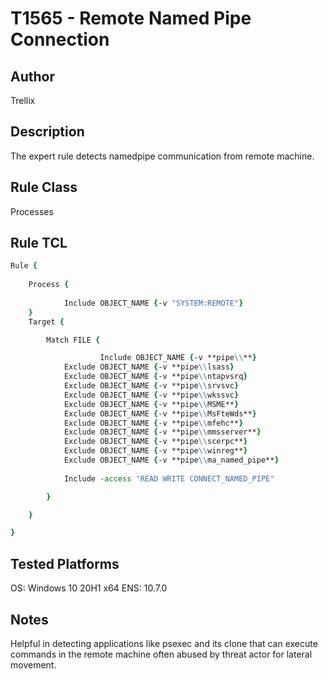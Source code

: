# T1565 - Remote Named Pipe Connection

## Author
Trellix

## Description
The expert rule detects namedpipe communication from remote machine.

## Rule Class 
Processes

## Rule TCL
```tcl
Rule {
  
    Process {
    
			Include OBJECT_NAME {-v "SYSTEM:REMOTE"}
    }
    Target {

        Match FILE {

           	        Include OBJECT_NAME {-v **pipe\\**}
			Exclude OBJECT_NAME {-v **pipe\\lsass}
			Exclude OBJECT_NAME {-v **pipe\\ntapvsrq}
			Exclude OBJECT_NAME {-v **pipe\\srvsvc}
			Exclude OBJECT_NAME {-v **pipe\\wkssvc}
			Exclude OBJECT_NAME {-v **pipe\\MSME**}
			Exclude OBJECT_NAME {-v **pipe\\MsFteWds**}
			Exclude OBJECT_NAME {-v **pipe\\mfehc**}
			Exclude OBJECT_NAME {-v **pipe\\mmsserver**}
			Exclude OBJECT_NAME {-v **pipe\\scerpc**}
			Exclude OBJECT_NAME {-v **pipe\\winreg**}
			Exclude OBJECT_NAME {-v **pipe\\ma_named_pipe**}
			
			Include -access "READ WRITE CONNECT_NAMED_PIPE"

        }

    }

}
```

## Tested Platforms
OS: Windows 10 20H1 x64
ENS: 10.7.0

## Notes
Helpful in detecting applications like psexec and its clone that can execute commands in the remote machine often abused by threat actor for lateral movement.
